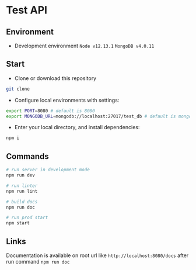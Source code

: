 # Test API

## Environment

 - Development environment
`Node v12.13.1`
`MongoDB v4.0.11`

## Start

 - Clone or download this repository
``` bash
git clone
```

 - Configure local environments with settings:
``` bash
export PORT=8080 # default is 8080
export MONGODB_URL=mongodb://localhost:27017/test_db # default is mongodb://localhost:27017/test_db

```

 - Enter your local directory, and install dependencies:

``` bash
npm i
```

## Commands

``` bash
# run server in development mode
npm run dev
```

``` bash
# run linter
npm run lint
```

``` bash
# build docs
npm run doc
```

``` bash
# run prod start
npm start
```

## Links

Documentation is available on root url like `http://localhost:8080/docs` after run command `npm run doc`


